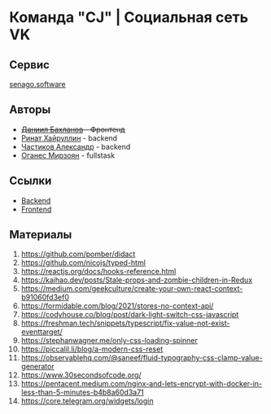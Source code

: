 # Команда "CJ" | Социальная сеть VK

## Сервис

[senago.software](https://senago.software)

## Авторы

- ~~[Даниил Бахланов](https://github.com/Similization) - Фронтенд~~
- [Ринат Хайруллин](https://github.com/rinatkh) - backend
- [Частиков Александр](https://github.com/papazloynt) - backend
- [Оганес Мирзоян](https://github.com/senago) - fullstask

## Ссылки

- [Backend](https://github.com/go-park-mail-ru/2022_1_CJ)
- [Frontend](https://github.com/frontend-park-mail-ru/2022_1_CJ)

## Материалы

1. https://github.com/pomber/didact
2. https://github.com/nicojs/typed-html
3. https://reactjs.org/docs/hooks-reference.html
4. https://kaihao.dev/posts/Stale-props-and-zombie-children-in-Redux
5. https://medium.com/geekculture/create-your-own-react-context-b91060fd3ef0
6. https://formidable.com/blog/2021/stores-no-context-api/
7. https://codyhouse.co/blog/post/dark-light-switch-css-javascript
8. https://freshman.tech/snippets/typescript/fix-value-not-exist-eventtarget/
9. https://stephanwagner.me/only-css-loading-spinner
10. https://piccalil.li/blog/a-modern-css-reset
11. https://observablehq.com/@saneef/fluid-typography-css-clamp-value-generator
12. https://www.30secondsofcode.org/
13. https://pentacent.medium.com/nginx-and-lets-encrypt-with-docker-in-less-than-5-minutes-b4b8a60d3a71
14. https://core.telegram.org/widgets/login
